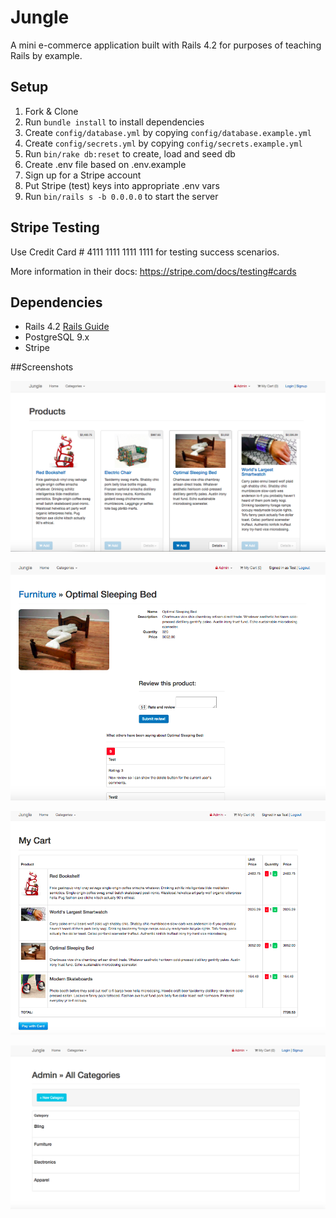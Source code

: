 # Jungle

A mini e-commerce application built with Rails 4.2 for purposes of teaching Rails by example.


## Setup

1. Fork & Clone
2. Run `bundle install` to install dependencies
3. Create `config/database.yml` by copying `config/database.example.yml`
4. Create `config/secrets.yml` by copying `config/secrets.example.yml`
5. Run `bin/rake db:reset` to create, load and seed db
6. Create .env file based on .env.example
7. Sign up for a Stripe account
8. Put Stripe (test) keys into appropriate .env vars
9. Run `bin/rails s -b 0.0.0.0` to start the server

## Stripe Testing

Use Credit Card # 4111 1111 1111 1111 for testing success scenarios.

More information in their docs: <https://stripe.com/docs/testing#cards>

## Dependencies

* Rails 4.2 [Rails Guide](http://guides.rubyonrails.org/v4.2/)
* PostgreSQL 9.x
* Stripe

##Screenshots

!['Home page'](https://github.com/Rchanyj/jungle-rails/blob/master/docs/homepage.png?raw=true)

!['Product details (logged in)'](https://github.com/Rchanyj/jungle-rails/blob/master/docs/loggedin_product_details.png?raw=true)

!['Purchase cart'](https://github.com/Rchanyj/jungle-rails/blob/master/docs/cart.png?raw=true)

!['Admin creating a new category'](https://github.com/Rchanyj/jungle-rails/blob/master/docs/admin_create_category.png?raw=true)

